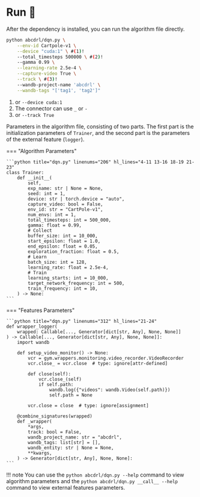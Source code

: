# Run 🏃

After the dependency is installed, you can run the algorithm file directly.

```bash
python abcdrl/dqn.py \
    --env-id Cartpole-v1 \
    --device "cuda:1" \ #(1)!
    --total_timesteps 500000 \ #(2)!
    --gamma 0.99 \
    --learning-rate 2.5e-4 \
    --capture-video True \
    --track \ #(3)!
    --wandb-project-name 'abcdrl' \
    --wandb-tags "['tag1', 'tag2']"
```

1.  or `--device cuda:1`
2.  The connector can use `_` or `-`
3.  or `--track True`

Parameters in the algorithm file, consisting of two parts. The first part is the initialization parameters of `Trainer`, and the second part is the parameters of the external feature (`logger`).

=== "Algorithm Parameters"

    ```python title="dqn.py" linenums="206" hl_lines="4-11 13-16 18-19 21-23"
    class Trainer:
        def __init__(
            self,
            exp_name: str | None = None,
            seed: int = 1,
            device: str | torch.device = "auto",
            capture_video: bool = False,
            env_id: str = "CartPole-v1",
            num_envs: int = 1,
            total_timesteps: int = 500_000,
            gamma: float = 0.99,
            # Collect
            buffer_size: int = 10_000,
            start_epsilon: float = 1.0,
            end_epsilon: float = 0.05,
            exploration_fraction: float = 0.5,
            # Learn
            batch_size: int = 128,
            learning_rate: float = 2.5e-4,
            # Train
            learning_starts: int = 10_000,
            target_network_frequency: int = 500,
            train_frequency: int = 10,
        ) -> None:
    ```

=== "Features Parameters"

    ```python title="dqn.py" linenums="312" hl_lines="21-24"
    def wrapper_logger(
        wrapped: Callable[..., Generator[dict[str, Any], None, None]]
    ) -> Callable[..., Generator[dict[str, Any], None, None]]:
        import wandb

        def setup_video_monitor() -> None:
            vcr = gym.wrappers.monitoring.video_recorder.VideoRecorder
            vcr.close_ = vcr.close  # type: ignore[attr-defined]

            def close(self):
                vcr.close_(self)
                if self.path:
                    wandb.log({"videos": wandb.Video(self.path)})
                    self.path = None

            vcr.close = close  # type: ignore[assignment]

        @combine_signatures(wrapped)
        def _wrapper(
            *args,
            track: bool = False,
            wandb_project_name: str = "abcdrl",
            wandb_tags: list[str] = [],
            wandb_entity: str | None = None,
            **kwargs,
        ) -> Generator[dict[str, Any], None, None]:
    ```

!!! note
    You can use the `python abcdrl/dqn.py --help` command to view algorithm parameters and the `python abcdrl/dqn.py __call__ --help` command to view external features parameters.
